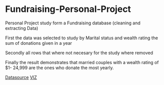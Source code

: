 # Fundraising-Personal-Project
Personal Project study form a Fundraising database (cleaning and extracting Data)

First the data was selected to study by Marital status and wealth rating the sum of donations given in a year


Secondly all rows that where not necesary for the study where removed


Finally the result demonstrates that married couples with a wealth rating of $1- 24,999 are the ones who donate the most yearly.

[Datasource](https://www.kaggle.com/datasets/michaelpawlus/fundraising-data)
[VIZ](https://public.tableau.com/views/FundraisingReportPP/Dashboard1?:language=en-US&publish=yes&:display_count=n&:origin=viz_share_link)

